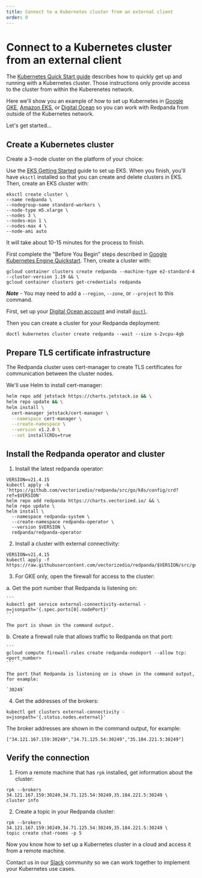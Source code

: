 ```yaml
---
title: Connect to a Kubernetes cluster from an external client
order: 0
---
```


# Connect to a Kubernetes cluster from an external client

The [Kubernetes Quick Start guide](quick-start-kubernetes.md) describes how to quickly get up and running with a Kubernetes cluster.
Those instructions only provide access to the cluster from within the Kuberenetes network.

Here we'll show you an example of how to set up Kubernetes in
[Google GKE](https://cloud.google.com/kubernetes-engine), [Amazon EKS](https://aws.amazon.com/eks), or [Digital Ocean](https://cloud.digitalocean.com/)
so you can work with Redpanda from outside of the Kubernetes network.

Let's get started...

## Create a Kubernetes cluster

Create a 3-node cluster on the platform of your choice:

<tabs>

  <tab id="AWS EKS">

  Use the [EKS Getting Started](https://docs.aws.amazon.com/eks/latest/userguide/getting-started-eksctl.html) guide to set up EKS.
  When you finish, you'll have `eksctl` installed so that you can create and delete clusters in EKS.
  Then, create an EKS cluster with:

  ```
  eksctl create cluster \
  --name redpanda \
  --nodegroup-name standard-workers \
  --node-type m5.xlarge \
  --nodes 3 \
  --nodes-min 1 \
  --nodes-max 4 \
  --node-ami auto
  ```

  It will take about 10-15 minutes for the process to finish.

  </tab>

  <tab id="Google GKE">

  First complete the "Before You Begin" steps described in [Google Kubernetes Engine Quickstart](https://cloud.google.com/kubernetes-engine/docs/quickstart).
  Then, create a cluster with:

  ```
  gcloud container clusters create redpanda --machine-type e2-standard-4 --cluster-version 1.19 && \
  gcloud container clusters get-credentials redpanda
  ```

  **_Note_** - You may need to add a `--region`, `--zone`, or `--project` to this command.

  </tab>
  <tab id="Digital Ocean">

  First, set up your [Digital Ocean account](https://docs.digitalocean.com/products/getting-started/) and install [`doctl`](https://docs.digitalocean.com/reference/doctl/how-to/install/).

  Then you can create a cluster for your Redpanda deployment:

  ```
  doctl kubernetes cluster create redpanda --wait --size s-2vcpu-4gb
  ```

  </tab>
</tabs>

## Prepare TLS certificate infrastructure

The Redpanda cluster uses cert-manager to create TLS certificates for communication between the cluster nodes.

We'll use Helm to install cert-manager:

  ```bash
  helm repo add jetstack https://charts.jetstack.io && \
  helm repo update && \
  helm install \
    cert-manager jetstack/cert-manager \
    --namespace cert-manager \
    --create-namespace \
    --version v1.2.0 \
    --set installCRDs=true
  ```

## Install the Redpanda operator and cluster

1. Install the latest redpanda operator:

  ```
  VERSION=v21.4.15
  kubectl apply -k 'https://github.com/vectorizedio/redpanda/src/go/k8s/config/crd?ref=$VERSION'
  helm repo add redpanda https://charts.vectorized.io/ && \
  helm repo update \
  helm install \
    --namespace redpanda-system \
    --create-namespace redpanda-operator \
    --version $VERSION \
    redpanda/redpanda-operator
  ```

2. Install a cluster with external connectivity:

  ```
  VERSION=v21.4.15
  kubectl apply -f https://raw.githubusercontent.com/vectorizedio/redpanda/$VERSION/src/go/k8s/config/samples/external_connectivity.yaml
  ```

3. For GKE only, open the firewall for access to the cluster:
  
  a. Get the port number that Redpanda is listening on:

    ```
    kubectl get service external-connectivity-external -o=jsonpath='{.spec.ports[0].nodePort}'
    ```

    The port is shown in the command output.

  b. Create a firewall rule that allows traffic to Redpanda on that port:

    ```
    gcloud compute firewall-rules create redpanda-nodeport --allow tcp:<port_number>
    ```

    The port that Redpanda is listening on is shown in the command output, for example:

    `30249`

4. Get the addresses of the brokers:

  ```
  kubectl get clusters external-connectivity -o=jsonpath='{.status.nodes.external}'
  ```

  The broker addresses are shown in the command output, for example:

  `["34.121.167.159:30249","34.71.125.54:30249","35.184.221.5:30249"]`

## Verify the connection

1. From a remote machine that has `rpk` installed, get information about the cluster:

  ```
  rpk --brokers 34.121.167.159:30249,34.71.125.54:30249,35.184.221.5:30249 \
  cluster info
  ```

2. Create a topic in your Redpanda cluster:

  ```
  rpk --brokers 34.121.167.159:30249,34.71.125.54:30249,35.184.221.5:30249 \
  topic create chat-rooms -p 5
  ```

Now you know how to set up a Kubernetes cluster in a cloud and access it from a remote machine.

Contact us in our [Slack](https://vectorized.io/slack) community so we can work together to implement your Kubernetes use cases.
